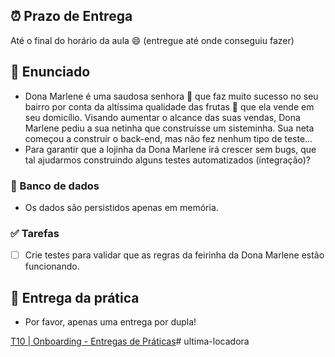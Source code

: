 ## ⏰ Prazo de Entrega

Até o final do horário da aula 😄 (entregue até onde conseguiu fazer)

## 📝 Enunciado

- Dona Marlene é uma saudosa senhora 🧓 que faz muito sucesso no seu bairro por conta da altíssima qualidade das frutas 🍇 que ela vende em seu domicílio. Visando aumentar o alcance das suas vendas, Dona Marlene pediu a sua netinha que construísse um sisteminha. Sua neta começou a construir o back-end, mas não fez nenhum tipo de teste…
- Para garantir que a lojinha da Dona Marlene irá crescer sem bugs, que tal ajudarmos construindo alguns testes automatizados (integração)?

### 🎲 Banco de dados

- Os dados são persistidos apenas em memória.

### ✅ Tarefas

- [ ]  Crie testes para validar que as regras da feirinha da Dona Marlene estão funcionando.

## 🚚 Entrega da prática

- Por favor, apenas uma entrega por dupla!

[T10 | Onboarding - Entregas de Práticas](https://respondea.typeform.com/to/QkVku8ar)# ultima-locadora
